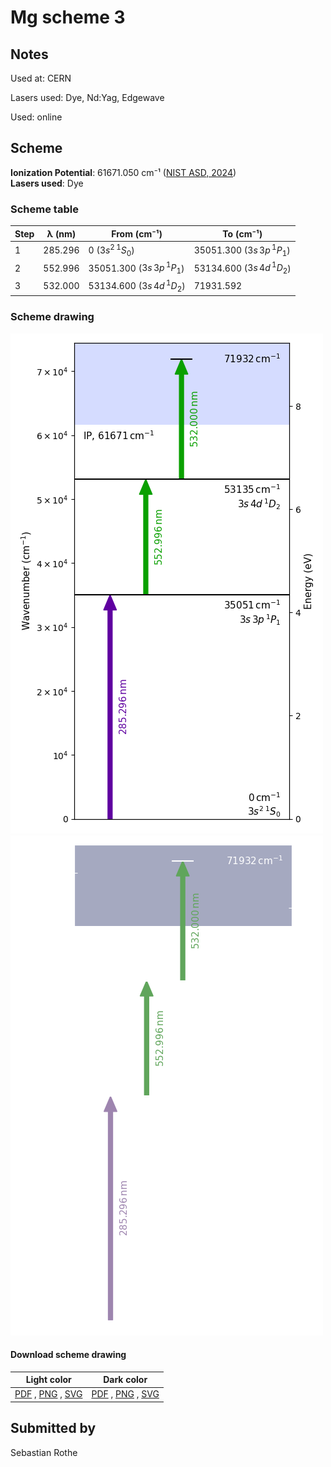 # Mg scheme 3

## Notes

Used at: CERN

Lasers used: Dye, Nd:Yag, Edgewave

Used: online





## Scheme

**Ionization Potential**: 61671.050 cm⁻¹ ([NIST ASD, 2024](https://www.nist.gov/pml/atomic-spectra-database))  
**Lasers used**: Dye

### Scheme table

| Step | λ (nm)  |           From (cm⁻¹)           |            To (cm⁻¹)            |
| ---- | ------- | ------------------------------- | ------------------------------- |
| 1    | 285.296 | 0 ($3s^2\,^1S_0$)               | 35051.300 ($3s\,3p\,^1P_1$)     |
| 2    | 552.996 | 35051.300 ($3s\,3p\,^1P_1$)     | 53134.600 ($3s\,4d\,^{1}D_{2}$) |
| 3    | 532.000 | 53134.600 ($3s\,4d\,^{1}D_{2}$) | 71931.592                       |


### Scheme drawing

![mg scheme, light mode](mg-003/mg-003-light.png#only-light)
![mg scheme, dark mode](mg-003/mg-003-dark-web.png#only-dark)

#### Download scheme drawing

|                                            Light color                                            |                                           Dark color                                           |
| ------------------------------------------------------------------------------------------------- | ---------------------------------------------------------------------------------------------- |
| [PDF](mg-003/mg-003-light.pdf) , [PNG](mg-003/mg-003-light.png) , [SVG](mg-003/mg-003-light.svg)  | [PDF](mg-003/mg-003-dark.pdf) , [PNG](mg-003/mg-003-dark.png) , [SVG](mg-003/mg-003-dark.svg)  |


## Submitted by

Sebastian Rothe

